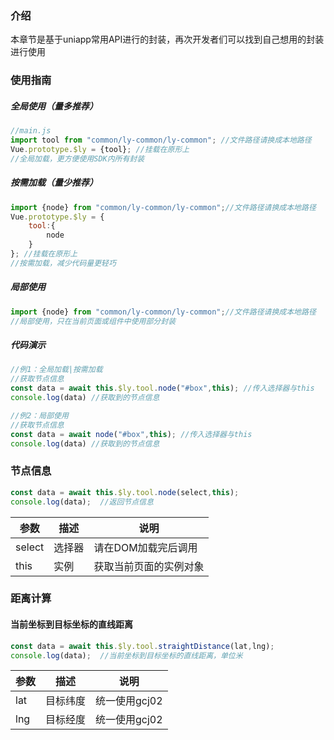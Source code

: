 ### 介绍

本章节是基于uniapp常用API进行的封装，再次开发者们可以找到自己想用的封装进行使用



### 使用指南

##### 全局使用（量多推荐）

```js
//main.js
import tool from "common/ly-common/ly-common"; //文件路径请换成本地路径
Vue.prototype.$ly = {tool}; //挂载在原形上
//全局加载，更方便使用SDK内所有封装
```

##### 按需加载（量少推荐）

```js
import {node} from "common/ly-common/ly-common";//文件路径请换成本地路径
Vue.prototype.$ly = {
    tool:{
        node
    }
}; //挂载在原形上
//按需加载，减少代码量更轻巧
```
##### 局部使用

```js
import {node} from "common/ly-common/ly-common";//文件路径请换成本地路径
//局部使用，只在当前页面或组件中使用部分封装
```


##### 代码演示

```js
//例1：全局加载|按需加载
//获取节点信息
const data = await this.$ly.tool.node("#box",this); //传入选择器与this
console.log(data) //获取到的节点信息

//例2：局部使用
//获取节点信息
const data = await node("#box",this); //传入选择器与this
console.log(data) //获取到的节点信息
```



### 节点信息


```js
const data = await this.$ly.tool.node(select,this);
console.log(data);	//返回节点信息
```

| 参数   | 描述   | 说明                   |
| ------ | ------ | ---------------------- |
| select | 选择器 | 请在DOM加载完后调用    |
| this   | 实例   | 获取当前页面的实例对象 |



### 距离计算

#### 当前坐标到目标坐标的直线距离

```js
const data = await this.$ly.tool.straightDistance(lat,lng);
console.log(data);	//当前坐标到目标坐标的直线距离，单位米
```

| 参数 | 描述     | 说明          |
| ---- | -------- | ------------- |
| lat  | 目标纬度 | 统一使用gcj02 |
| lng  | 目标经度 | 统一使用gcj02 |


